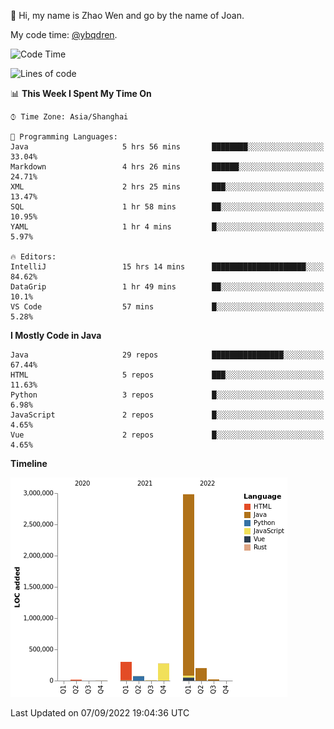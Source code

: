 :wave: Hi, my name is Zhao Wen and go by the name of Joan.

My code time: [@ybqdren](https://wakatime.com/@ybqdren).


<!--START_SECTION:waka-->
![Code Time](http://img.shields.io/badge/Code%20Time-1%2C114%20hrs%2015%20mins-blue)

![Lines of code](https://img.shields.io/badge/From%20Hello%20World%20I%27ve%20Written-4%20Million%20lines%20of%20code-blue)

📊 **This Week I Spent My Time On** 

```text
⌚︎ Time Zone: Asia/Shanghai

💬 Programming Languages: 
Java                     5 hrs 56 mins       ████████░░░░░░░░░░░░░░░░░   33.04% 
Markdown                 4 hrs 26 mins       ██████░░░░░░░░░░░░░░░░░░░   24.71% 
XML                      2 hrs 25 mins       ███░░░░░░░░░░░░░░░░░░░░░░   13.47% 
SQL                      1 hr 58 mins        ██░░░░░░░░░░░░░░░░░░░░░░░   10.95% 
YAML                     1 hr 4 mins         █░░░░░░░░░░░░░░░░░░░░░░░░   5.97%

🔥 Editors: 
IntelliJ                 15 hrs 14 mins      █████████████████████░░░░   84.62% 
DataGrip                 1 hr 49 mins        ██░░░░░░░░░░░░░░░░░░░░░░░   10.1% 
VS Code                  57 mins             █░░░░░░░░░░░░░░░░░░░░░░░░   5.28%

```

**I Mostly Code in Java** 

```text
Java                     29 repos            ████████████████░░░░░░░░░   67.44% 
HTML                     5 repos             ███░░░░░░░░░░░░░░░░░░░░░░   11.63% 
Python                   3 repos             █░░░░░░░░░░░░░░░░░░░░░░░░   6.98% 
JavaScript               2 repos             █░░░░░░░░░░░░░░░░░░░░░░░░   4.65% 
Vue                      2 repos             █░░░░░░░░░░░░░░░░░░░░░░░░   4.65%

```


**Timeline**

![Chart not found](https://raw.githubusercontent.com/ybqdren/ybqdren/main/charts/bar_graph.png) 


 Last Updated on 07/09/2022 19:04:36 UTC
<!--END_SECTION:waka-->

